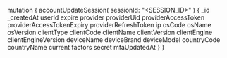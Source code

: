 mutation {
    accountUpdateSession(
        sessionId: "<SESSION_ID>"
    ) {
        _id
        _createdAt
        userId
        expire
        provider
        providerUid
        providerAccessToken
        providerAccessTokenExpiry
        providerRefreshToken
        ip
        osCode
        osName
        osVersion
        clientType
        clientCode
        clientName
        clientVersion
        clientEngine
        clientEngineVersion
        deviceName
        deviceBrand
        deviceModel
        countryCode
        countryName
        current
        factors
        secret
        mfaUpdatedAt
    }
}
